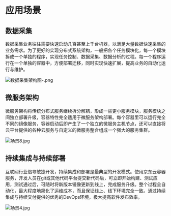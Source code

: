 # **应用场景**

## **数据采集**

数据采集业务往往需要快速启动几百甚至上千台机器，以满足大量数据快速采集的业务需求。为了更好的实现分布式系统架构，一般把各个任务模块化，每一个模块拆成一个单独的程序，实现任务控制、数据采集、数据分析的过程。每一个程序运行在一个单独的容器中，方便部署迁移，同时实现快速扩展，提高业务的自动化运行与维护。

![数据采集架构图-.png](https://img1.jcloudcs.com/cms/fc5a1ff9-8bef-46f9-b3a7-cdbddda515f020170912115100.png)

## **微服务架构**

微服务架构将传统分布式服务继续拆分解耦，形成一些更小服务模块，服务模块之间独立部署升级，容器特性完全适用于微服务架构部署。每个容器里可以运行完全不同的镜像服务，容器启动后即产生了一个独立的微服务主机节点，还可以直接将云平台提供的各种云服务与自定义的微服务整合组成一个强大的服务集群。

![场景8.jpg](https://img1.jcloudcs.com/cms/491ce4a7-f50a-4637-8155-d2c25504fee320170822103901.jpg)

## **持续集成与持续部署**

互联网行业倡导敏捷开发，持续集成和部署是最典型的开发模式。使用京东云容器服务，开发人员在git或其他代码平台提交新代码后，可立即开始构建、测试应用，测试通过后，可随时将新版本镜像更新到线上，完成服务升级。整个过程全自动化，最大程度地简化了运维成本，而且保证线上、线下环境完全一致。通过持续集成与持续交付提供的优秀的DevOps环境，极大提高软件发布效率。

![场景4.jpg](https://img1.jcloudcs.com/cms/92ebb37d-a8eb-4c7b-9da3-26ba6cf2074320170822103915.jpg)